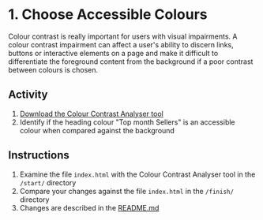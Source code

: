 # 1. Choose Accessible Colours
Colour contrast is really important for users with visual impairments. A colour contrast impairment can affect a user's ability to discern links, buttons or interactive elements on a page and make it difficult to differentiate the foreground content from the background if a poor contrast between colours is chosen.

## Activity
1. [Download the Colour Contrast Analyser tool](https://developer.paciellogroup.com/resources/contrastanalyser/)
1. Identify if the heading colour "Top month Sellers" is an accessible colour when compared against the background

## Instructions
1. Examine the file `index.html` with the Colour Contrast Analyser tool in the `/start/` directory
1. Compare your changes against the file `index.html` in the `/finish/` directory
1. Changes are described in the [README.md](finish/README.md)
